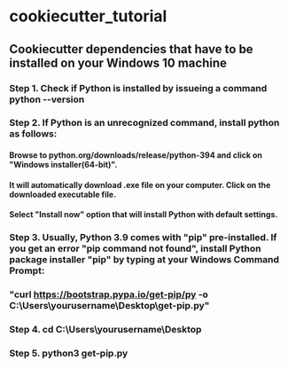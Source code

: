 # cookiecutter_tutorial

## Cookiecutter dependencies that have to be installed on your Windows 10 machine
### Step 1.  Check if Python is installed by issueing a command python --version 
### Step 2. If Python is an unrecognized command, install python as follows:
#### Browse to python.org/downloads/release/python-394 and click on "Windows installer(64-bit)". 
#### It will automatically download .exe file on your computer. Click on the downloaded executable file. 
#### Select "Install now" option that will install Python with default settings.
### Step 3. Usually, Python 3.9 comes with "pip" pre-installed. If you get an error "pip command not found", install Python package installer "pip" by typing at your Windows Command Prompt:
### "curl https://bootstrap.pypa.io/get-pip/py -o C:\Users\yourusername\Desktop\get-pip.py"
### Step 4. cd C:\Users\yourusername\Desktop 
### Step 5. python3 get-pip.py 
